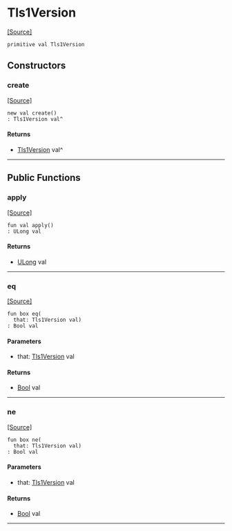 # Tls1Version
<span class="source-link">[[Source]](src/net-ssl/ssl_versions.md#L4)</span>
```pony
primitive val Tls1Version
```

## Constructors

### create
<span class="source-link">[[Source]](src/net-ssl/ssl_versions.md#L4)</span>


```pony
new val create()
: Tls1Version val^
```

#### Returns

* [Tls1Version](net-ssl-Tls1Version.md) val^

---

## Public Functions

### apply
<span class="source-link">[[Source]](src/net-ssl/ssl_versions.md#L4)</span>


```pony
fun val apply()
: ULong val
```

#### Returns

* [ULong](builtin-ULong.md) val

---

### eq
<span class="source-link">[[Source]](src/net-ssl/ssl_versions.md#L4)</span>


```pony
fun box eq(
  that: Tls1Version val)
: Bool val
```
#### Parameters

*   that: [Tls1Version](net-ssl-Tls1Version.md) val

#### Returns

* [Bool](builtin-Bool.md) val

---

### ne
<span class="source-link">[[Source]](src/net-ssl/ssl_versions.md#L4)</span>


```pony
fun box ne(
  that: Tls1Version val)
: Bool val
```
#### Parameters

*   that: [Tls1Version](net-ssl-Tls1Version.md) val

#### Returns

* [Bool](builtin-Bool.md) val

---

